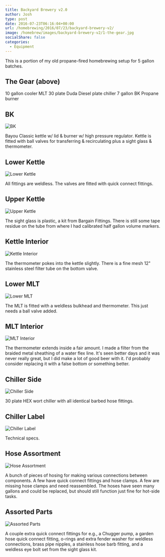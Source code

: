 ```yaml
---
title: Backyard Brewery v2.0
author: Josh
type: post
date: 2016-07-23T06:16:04+00:00
url: /homebrewing/2016/07/23/backyard-brewery-v2/
image: /homebrew/images/backyard-brewery-v2/1-the-gear.jpg
socialShare: false
categories:
  - Equipment
---
```

This is a portion of my old propane-fired homebrewing setup for 5 gallon batches.


## The Gear (above)

10 gallon cooler MLT
30 plate Duda Diesel plate chiller
7 gallon BK
Propane burner


## BK

![BK](/homebrew/images/backyard-brewery-v2/2-bk.jpg)

Bayou Classic kettle w/ lid & burner w/ high pressure regulator.
Kettle is fitted with ball valves for transferring & recirculating plus a sight glass & thermometer.


## Lower Kettle

![Lower Kettle](/homebrew/images/backyard-brewery-v2/3-lower-kettle.jpg)

All fittings are weldless.  The valves are fitted with quick connect fittings.


## Upper Kettle

![Upper Kettle](/homebrew/images/backyard-brewery-v2/4-upper-kettle.jpg)

The sight glass is plastic, a kit from Bargain Fittings.  There is still some tape residue on the tube from where I had calibrated half gallon volume markers.


## Kettle Interior

![Kettle Interior](/homebrew/images/backyard-brewery-v2/5-kettle-interior.jpg)

The thermometer pokes into the kettle slightly.
There is a fine mesh 12" stainless steel filter tube on the bottom valve.


## Lower MLT

![Lower MLT](/homebrew/images/backyard-brewery-v2/6-lower-mlt.jpg)

The MLT is fitted with a weldless bulkhead and thermometer.  This just needs a ball valve added.


## MLT Interior

![MLT Interior](/homebrew/images/backyard-brewery-v2/7-mlt-interior.jpg)

The thermometer extends inside a fair amount.
I made a filter from the braided metal sheathing of a water flex line.  It's seen better days and it was never really great, but I did make a lot of good beer with it.  I'd probably consider replacing it with a false bottom or something better.


## Chiller Side

![Chiller Side](/homebrew/images/backyard-brewery-v2/8-chiller-side.jpg)

30 plate HEX wort chiller with all identical barbed hose fittings.


## Chiller Label

![Chiller Label](/homebrew/images/backyard-brewery-v2/9-chiller-label.jpg)

Technical specs.


## Hose Assortment

![Hose Assortment](/homebrew/images/backyard-brewery-v2/10-hose-assortment.jpg)

A bunch of pieces of hosing for making various connections between components.  A few have quick connect fittings and hose clamps.  A few are missing hose clamps and need reassembled.  The hoses have seen many gallons and could be replaced, but should still function just fine for hot-side tasks.


## Assorted Parts

![Assorted Parts](/homebrew/images/backyard-brewery-v2/11-assorted-parts.jpg)

A couple extra quick connect fittings for e.g., a Chugger pump, a garden hose quick connect fitting, o-rings and extra fender washer for weldless connections, brass pipe nipples, a stainless hose barb fitting, and a weldless eye bolt set from the sight glass kit.


